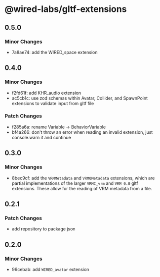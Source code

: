 # @wired-labs/gltf-extensions

## 0.5.0

### Minor Changes

- 7a8ae74: add the WIRED_space extension

## 0.4.0

### Minor Changes

- f2fd61f: add KHR_audio extension
- ac5cb1c: use zod schemas within Avatar, Collider, and SpawnPoint extensions to validate input from gltf file

### Patch Changes

- f285a6a: rename Variable -> BehaviorVariable
- bf4a266: don't throw an error when reading an invalid extension, just console.warn it and continue

## 0.3.0

### Minor Changes

- 8bec9cf: add the `VRMMetadata` and `VRM0Metadata` extensions, which are partial implementations of the larger `VRMC_vrm` and `VRM 0.0` gltf extensions. These allow for the reading of VRM metadata from a file.

## 0.2.1

### Patch Changes

- add repository to package json

## 0.2.0

### Minor Changes

- 96cebab: add `WIRED_avatar` extension
